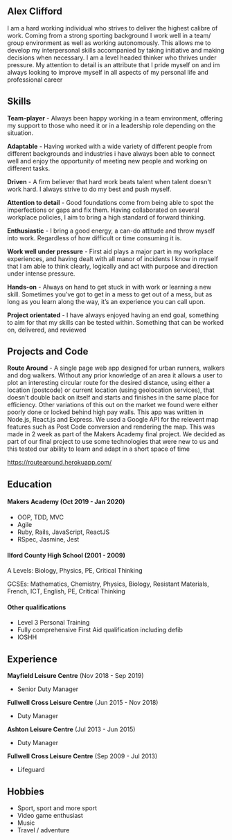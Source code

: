 ## Alex Clifford

I am a hard working individual who strives to deliver the highest calibre of work. Coming from a strong sporting background I work well in a team/ group environment as well as working autonomously. This allows me to develop my interpersonal skills accompanied by taking initiative and making decisions when necessary. I am a level headed thinker who thrives under pressure. My attention to detail is an attribute that I pride myself on and im always looking to improve myself in all aspects of my personal life and professional career

## Skills

**Team-player** - Always been happy working in a team environment, offering my support to those who need it or in a leadership role depending on the situation.

**Adaptable** - Having worked with a wide variety of different people from different backgrounds and industries i have always been able to connect well and enjoy the opportunity of meeting new people and working on different tasks.

**Driven** - A firm believer that hard work beats talent when talent doesn't work hard. I always strive to do my best and push myself.

**Attention to detail** - Good foundations come from being able to spot the imperfections or gaps and fix them. Having collaborated on several workplace policies, I aim to bring a high standard of forward thinking.

**Enthusiastic** - I bring a good energy, a can-do attitude and throw myself into work. Regardless of how difficult or time consuming it is.

**Work well under pressure** - First aid plays a major part in my workplace experiences, and having dealt with all manor of incidents I know in myself that I am able to think clearly, logically and act with purpose and direction under intense pressure.

**Hands-on** - Always on hand to get stuck in with work or learning a new skill. Sometimes you’ve got to get in a mess to get out of a mess, but as long as you learn along the way, it’s an experience you can call upon.

**Project orientated** - I have always enjoyed having an end goal, something to aim for that my skills can be tested within. Something that can be worked on, delivered, and reviewed

## Projects and Code

**Route Around** - A single page web app designed for urban runners, walkers and dog walkers. Without any prior knowledge of an area it allows a user to plot an interesting circular route for the desired distance, using either a location (postcode) or current location (using geolocation services), that doesn't double back on itself and starts and finishes in the same place for efficiency. Other variations of this out on the market we found were either poorly done or locked behind high pay walls. This app was written in Node.js, React.js and Express. We used a Google API for the relevent map features such as Post Code conversion and rendering the map. This was made in 2 week as part of the Makers Academy final project. We decided as part of our final project to use some technologies that were new to us and this tested our ability to learn and adapt in a short space of time

https://routearound.herokuapp.com/

## Education

#### Makers Academy (Oct 2019 - Jan 2020)

- OOP, TDD, MVC
- Agile
- Ruby, Rails, JavaScript, ReactJS
- RSpec, Jasmine, Jest

#### Ilford County High School (2001 - 2009)

A Levels: Biology, Physics, PE, Critical Thinking

GCSEs: Mathematics, Chemistry, Physics, Biology, Resistant Materials, French, ICT, English, PE, Critical Thinking

#### Other qualifications

- Level 3 Personal Training
- Fully comprehensive First Aid qualification including defib
- IOSHH

## Experience

**Mayfield Leisure Centre**  (Nov 2018 - Sep 2019)
- Senior Duty Manager

**Fullwell Cross Leisure Centre** (Jun 2015 - Nov 2018)   
- Duty Manager

**Ashton Leisure Centre**  (Jul 2013 - Jun 2015)
- Duty Manager

**Fullwell Cross Leisure Centre**  (Sep 2009 - Jul 2013)
- Lifeguard

## Hobbies

- Sport, sport and more sport
- Video game enthusiast
- Music
- Travel / adventure

